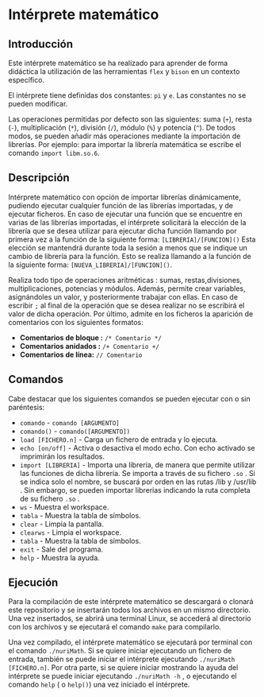 # Intérprete matemático

## Introducción
Este intérprete matemático se ha realizado para aprender de forma didáctica la utilización de las herramientas `flex` y `bison` en un contexto específico.

El intérprete tiene definidas dos constantes: `pi` y `e`. Las constantes no se pueden modificar.

Las operaciones permitidas por defecto son las siguientes: suma (`+`), resta (`-`), multiplicación (`*`), división (`/`), módulo (`%`) y potencia (`^`). De todos modos, se pueden añadir más operaciones mediante la importación de librerías. Por ejemplo: para importar la librería matemática se escribe el comando `import libm.so.6`.

## Descripción          
 Intérprete matemático con opción de importar librerías dinámicamente, pudiendo ejecutar cualquier función de las librerías importadas, y de ejecutar ficheros. En caso de ejecutar una función que se encuentre en varias de las librerías importadas, el intérprete solicitará la elección de la librería que se desea utilizar para ejecutar dicha función llamando por primera vez a la función de la siguiente forma: `[LIBRERIA]/[FUNCION]()`
Esta elección se mantendrá durante toda la sesión a menos que se indique un cambio de librería para la función. Esto se realiza llamando a la función de la siguiente forma: `[NUEVA_LIBRERIA]/[FUNCION]()`.   

Realiza todo tipo de operaciones aritméticas : sumas, restas,divisiones, multiplicaciones, potencias y módulos. Además, permite crear variables, asignándoles un valor, y posteriormente trabajar con ellas.   En caso de escribir `;` al final de la operación que se desea realizar no se escribirá el valor de dicha operación.
Por último, admite en los ficheros la aparición de comentarios con los siguientes formatos:
* __Comentarios de bloque :__  `/* Comentario */`    
* __Comentarios anidados :__  `/+ Comentario +/`  
* __Comentarios de línea:__  `// Comentario`   

## Comandos                                                          
Cabe destacar que los siguientes comandos se pueden ejecutar con o sin paréntesis:                                                 
*  `comando`   - `comando [ARGUMENTO]`                                  
*  `comando()` - `comando([ARGUMENTO])`                                                                                                      
*  `load [FICHERO.n]`  -   Carga un fichero de entrada y lo ejecuta.   
*  `echo [on/off]`     -   Activa o desactiva el modo echo. Con echo activado se imprimirán los resultados.      
*  `import [LIBRERIA]` -   Importa una librería, de manera que permite utilizar las funciones de dicha librería. Se importa a través de su fichero `.so` . Si se indica solo el nombre, se buscará por orden en las rutas /lib y /usr/lib . Sin embargo, se pueden importar librerias indicando la ruta completa de su fichero `.so` .  
*  `ws`                -   Muestra el workspace.                       
*  `tabla`           -   Muestra la tabla de símbolos.               
*  `clear`             -   Limpia la pantalla.                         
*  `clearws`           -   Limpia el workspace.                        
*  `tabla`             -   Muestra la tabla de símbolos.               
*  `exit`              -   Sale del programa.                          
*  `help`              -   Muestra la ayuda.   

## Ejecución
Para la compilación de este intérprete matemático se descargará o clonará este repositorio y se insertarán todos los archivos en un mismo directorio. Una vez insertados, se abrirá una terminal Linux, se accederá al directorio con los archivos y se ejecutará el comando `make` para compilarlo.

Una vez compilado, el intérprete matemático se ejecutará por terminal con el comando `./nuriMath`. Si se quiere iniciar ejecutando un fichero de entrada, también se puede iniciar el intérprete ejecutando `./nuriMath [FICHERO.n]`. Por otra parte, si se quiere iniciar mostrando la ayuda del intérprete se puede iniciar ejecutando `./nuriMath -h` , o ejecutando el comando `help` ( o `help()`) una vez iniciado el intérprete.
